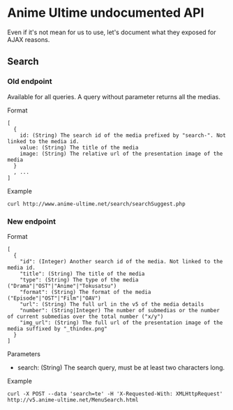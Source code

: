 Anime Ultime undocumented API
=============================

Even if it's not mean for us to use, let's document what they exposed for AJAX reasons.

Search
------

### Old endpoint


Available for all queries.
A query without parameter returns all the medias.

Format

```
[
  {
    id: (String) The search id of the media prefixed by "search-". Not linked to the media id.
    value: (String) The title of the media
    image: (String) The relative url of the presentation image of the media
  }
  , ...
]
```

Example

```
curl http://www.anime-ultime.net/search/searchSuggest.php
```


### New endpoint

Format

```
[
  {
    "id": (Integer) Another search id of the media. Not linked to the media id.
    "title": (String) The title of the media
    "type": (String) The type of the media ("Drama"|"OST"|"Anime"|"Tokusatsu")
    "format": (String) The format of the media ("Episode"|"OST"|"Film"|"OAV")
    "url": (String) The full url in the v5 of the media details
    "number": (String|Integer) The number of submedias or the number of current submedias over the total number ("x/y")
    "img_url": (String) The full url of the presentation image of the media suffixed by "_thindex.png"
  }
]
```

Parameters

- search: (String) The search query, must be at least two characters long.

Example

```
curl -X POST --data 'search=te' -H 'X-Requested-With: XMLHttpRequest' http://v5.anime-ultime.net/MenuSearch.html
```

